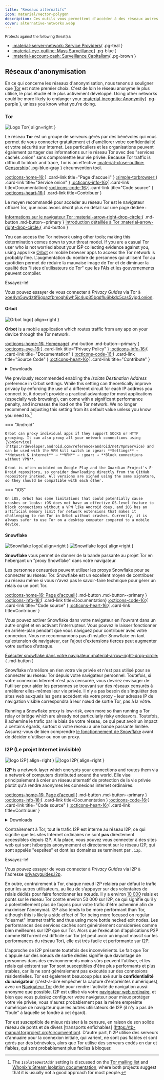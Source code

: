 ```yaml
---
title: "Réseaux alternatifs"
icon: material/vector-polygon
description: Ces outils vous permettent d'accéder à des réseaux autres que le World Wide Web.
cover: alternative-networks.webp
---
```


<small>Protects against the following threat(s):</small>

- [:material-server-network: Service Providers](basics/common-threats.md#privacy-from-service-providers){ .pg-teal }
- [:material-eye-outline: Mass Surveillance](basics/common-threats.md#mass-surveillance-programs){ .pg-blue }
- [:material-account-cash: Surveillance Capitalism](basics/common-threats.md#surveillance-as-a-business-model){ .pg-brown }

## Réseaux d'anonymisation

En ce qui concerne les réseaux d'anonymisation, nous tenons à souligner que [Tor](advanced/tor-overview.md) est notre premier choix. C'est de loin le réseau anonyme le plus utilisé, le plus étudié et le plus activement développé. Using other networks could be more likely to endanger your [:material-incognito: Anonymity](basics/common-threats.md#anonymity-vs-privacy){ .pg-purple }, unless you know what you're doing.

### Tor

<div class="admonition recommendation" markdown>

![Logo Tor](assets/img/self-contained-networks/tor.svg){ align=right }

Le réseau **Tor** est un groupe de serveurs gérés par des bénévoles qui vous permet de vous connecter gratuitement et d'améliorer votre confidentialité et votre sécurité sur Internet. Les particuliers et les organisations peuvent également partager des informations sur le réseau Tor avec des "services cachés .onion" sans compromettre leur vie privée. Because Tor traffic is difficult to block and trace, Tor is an effective [:material-close-outline: Censorship](basics/common-threats.md#avoiding-censorship){ .pg-blue-gray } circumvention tool.

[:octicons-home-16:](https://torproject.org){ .card-link title="Page d'accueil" }
[:simple-torbrowser:](http://2gzyxa5ihm7nsggfxnu52rck2vv4rvmdlkiu3zzui5du4xyclen53wid.onion){ .card-link title="Service onion" }
[:octicons-info-16:](https://tb-manual.torproject.org){ .card-link title=Documentation}
[:octicons-code-16:](https://gitlab.torproject.org/tpo/core/tor){ .card-link title="Code source" }
[:octicons-heart-16:](https://donate.torproject.org){ .card-link title=Contribuer }

</div>

Le moyen recommandé pour accéder au réseau Tor est le navigateur officiel Tor, que nous avons décrit plus en détail sur une page dédiée :

[Informations sur le navigateur Tor :material-arrow-right-drop-circle:](tor.md){ .md-button .md-button--primary } [Introduction détaillée à Tor :material-arrow-right-drop-circle:](advanced/tor-overview.md){ .md-button }

You can access the Tor network using other tools; making this determination comes down to your threat model. If you are a casual Tor user who is not worried about your ISP collecting evidence against you, using apps like [Orbot](#orbot) or mobile browser apps to access the Tor network is probably fine. L'augmentation du nombre de personnes qui utilisent Tor au quotidien permet de réduire la mauvaise image de Tor et de diminuer la qualité des "listes d'utilisateurs de Tor" que les FAIs et les gouvernements peuvent compiler.

<div class="admonition example" markdown>
<p class="admonition-title">Essayez-le!</p>

Vous pouvez essayer de vous connecter à _Privacy Guides_ via Tor à [xoe4vn5uwdztif6goazfbmogh6wh5jc4up35bqdflu6bkdc5cas5vjqd.onion](http://www.xoe4vn5uwdztif6goazfbmogh6wh5jc4up35bqdflu6bkdc5cas5vjqd.onion).

</div>

#### Orbot

<div class="admonition recommendation" markdown>

![Orbot logo](assets/img/self-contained-networks/orbot.svg){ align=right }

**Orbot** is a mobile application which routes traffic from any app on your device through the Tor network.

[:octicons-home-16: Homepage](https://orbot.app){ .md-button .md-button--primary }
[:octicons-eye-16:](https://orbot.app/privacy-policy){ .card-link title="Privacy Policy" }
[:octicons-info-16:](https://orbot.app/faqs){ .card-link title="Documentation" }
[:octicons-code-16:](https://orbot.app/code){ .card-link title="Source Code" }
[:octicons-heart-16:](https://orbot.app/donate){ .card-link title="Contribute" }

<details class="downloads" markdown>
<summary>Downloads</summary>

- [:simple-googleplay: Google Play](https://play.google.com/store/apps/details?id=org.torproject.android)
- [:simple-appstore: App Store](https://apps.apple.com/app/id1609461599)
- [:simple-github: GitHub](https://github.com/guardianproject/orbot/releases)
- [:simple-fdroid: F-Droid](https://guardianproject.info/fdroid)

</details>

</div>

We previously recommended enabling the _Isolate Destination Address_ preference in Orbot settings. While this setting can theoretically improve privacy by enforcing the use of a different circuit for each IP address you connect to, it doesn't provide a practical advantage for most applications (especially web browsing), can come with a significant performance penalty, and increases the load on the Tor network. We no longer recommend adjusting this setting from its default value unless you know you need to.[^1]

\=== "Android"

```
Orbot can proxy individual apps if they support SOCKS or HTTP proxying. It can also proxy all your network connections using [VpnService](https://developer.android.com/reference/android/net/VpnService) and can be used with the VPN kill switch in :gear: **Settings** → **Network & internet** → **VPN** → :gear: → **Block connections without VPN**.

Orbot is often outdated on Google Play and the Guardian Project's F-Droid repository, so consider downloading directly from the GitHub repository instead. All versions are signed using the same signature, so they should be compatible with each other.
```

\=== "iOS"

```
On iOS, Orbot has some limitations that could potentially cause crashes or leaks: iOS does not have an effective OS-level feature to block connections without a VPN like Android does, and iOS has an artificial memory limit for network extensions that makes it challenging to run Tor in Orbot without crashes. Currently, it is always safer to use Tor on a desktop computer compared to a mobile device.
```

#### Snowflake

<div class="admonition recommendation" markdown>

![Snowflake logo](assets/img/self-contained-networks/snowflake.svg#only-light){ align=right }
![Snowflake logo](assets/img/self-contained-networks/snowflake-dark.svg#only-dark){ align=right }

**Snowflake** vous permet de donner de la bande passante au projet Tor en hébergant un "proxy Snowflake" dans votre navigateur.

Les personnes censurées peuvent utiliser les proxys Snowflake pour se connecter au réseau Tor. Snowflake est un excellent moyen de contribuer au réseau même si vous n'avez pas le savoir-faire technique pour gérer un relais ou un pont Tor.

[:octicons-home-16: Page d'accueil](https://snowflake.torproject.org){ .md-button .md-button--primary }
[:octicons-info-16:](https://gitlab.torproject.org/tpo/anti-censorship/pluggable-transports/snowflake/-/wikis/Technical%20Overview){ .card-link title=Documentation}
[:octicons-code-16:](https://gitlab.torproject.org/tpo/anti-censorship/pluggable-transports/snowflake){ .card-link title="Code source" }
[:octicons-heart-16:](https://donate.torproject.org){ .card-link title=Contribuer }

</details>

</div>

Vous pouvez activer Snowflake dans votre navigateur en l'ouvrant dans un autre onglet et en activant l'interrupteur. Vous pouvez le laisser fonctionner en arrière-plan pendant que vous naviguez pour contribuer avec votre connexion. Nous ne recommandons pas d'installer Snowflake en tant qu'extension de navigateur, car l'ajout d'extensions tierces peut augmenter votre surface d'attaque.

[Exécuter snowflake dans votre navigateur :material-arrow-right-drop-circle:](https://snowflake.torproject.org/embed.html){ .md-button }

Snowflake n'améliore en rien votre vie privée et n'est pas utilisé pour se connecter au réseau Tor depuis votre navigateur personnel. Toutefois, si votre connexion Internet n'est pas censurée, vous devriez envisager de l'utiliser pour aider les personnes se trouvant sur des réseaux censurés à améliorer elles-mêmes leur vie privée. Il n'y a pas besoin de s'inquiéter des sites web auxquels les gens accèdent via votre proxy - leur adresse IP de navigation visible correspondra à leur nœud de sortie Tor, pas à la vôtre.

Running a Snowflake proxy is low-risk, even more so than running a Tor relay or bridge which are already not particularly risky endeavors. Toutefois, il achemine le trafic par le biais de votre réseau, ce qui peut avoir un impact à certains égards, surtout si votre réseau a une bande passante limitée. Assurez-vous de bien comprendre [le fonctionnement de Snowflake](https://gitlab.torproject.org/tpo/anti-censorship/pluggable-transports/snowflake/-/wikis/home) avant de décider d'utiliser ou non un proxy.

### I2P (Le projet Internet invisible)

<div class="admonition recommendation" markdown>

![logo I2P](assets/img/self-contained-networks/i2p.svg#only-light){ align=right }
![logo I2P](assets/img/self-contained-networks/i2p-dark.svg#only-dark){ align=right }

**I2P** is a network layer which encrypts your connections and routes them via a network of computers distributed around the world. Elle vise principalement à créer un réseau alternatif de protection de la vie privée plutôt qu'à rendre anonymes les connexions internet ordinaires.

[:octicons-home-16: Page d'accueil](https://geti2p.net/en){ .md-button .md-button--primary }
[:octicons-info-16:](https://geti2p.net/en/about/software){ .card-link title=Documentation }
[:octicons-code-16:](https://github.com/i2p/i2p.i2p){ .card-link title="Code source" }
[:octicons-heart-16:](https://geti2p.net/en/get-involved){ .card-link title=Contribuer }

<details class="downloads" markdown>
<summary>Downloads</summary>

- [:simple-googleplay: Google Play](https://play.google.com/store/apps/details?id=net.i2p.android)
- [:simple-android: Android](https://geti2p.net/en/download#android)
- [:fontawesome-brands-windows: Windows](https://geti2p.net/en/download#windows)
- [:simple-apple: macOS](https://geti2p.net/en/download#mac)
- [:simple-linux: Linux](https://geti2p.net/en/download#unix)

</details>

</div>

Contrairement à Tor, tout le trafic I2P est interne au réseau I2P, ce qui signifie que les sites Internet ordinaires ne sont **pas** directement accessibles depuis I2P. A la place, vous pouvez vous connecter à des sites web qui sont hébergés anonymement et directement sur le réseau I2P, qui sont appelés "eepsites" et dont les domaines se terminent par `.i2p`.

<div class="admonition example" markdown>
<p class="admonition-title">Essayez-le!</p>

Vous pouvez essayer de vous connecter à _Privacy Guides_ via I2P à l'adresse [privacyguides.i2p](http://privacyguides.i2p/?i2paddresshelper=fvbkmooriuqgssrjvbxu7nrwms5zyhf34r3uuppoakwwsm7ysv6q.b32.i2p).

</div>

En outre, contrairement à Tor, chaque nœud I2P relaiera par défaut le trafic pour les autres utilisateurs, au lieu de s'appuyer sur des volontaires de relais dédiés pour faire fonctionner les nœuds. Il y a environ [10 000](https://metrics.torproject.org/networksize.html) relais et ponts sur le réseau Tor contre environ 50 000 sur I2P, ce qui signifie qu'il y a potentiellement plus de façons pour votre trafic d'être acheminé afin de maximiser l'anonymat. I2P also tends to be more performant than Tor, although this is likely a side effect of Tor being more focused on regular "clearnet" internet traffic and thus using more bottle necked exit nodes. Les performances des services cachés sont généralement considérées comme bien meilleures sur I2P que sur Tor. Alors que l'exécution d'applications P2P comme BitTorrent est difficile sur Tor (et peut avoir un impact massif sur les performances du réseau Tor), elle est très facile et performante sur I2P.

L'approche de I2P présente toutefois des inconvénients. Le fait que Tor s'appuie sur des nœuds de sortie dédiés signifie que davantage de personnes dans des environnements moins sûrs peuvent l'utiliser, et les relais qui existent sur Tor sont susceptibles d'être plus performants et plus stables, car ils ne sont généralement pas exécutés sur des connexions résidentielles. Tor est également beaucoup plus axé sur la **confidentialité du navigateur** (c'est-à-dire empêcher la capture d'empreintes numériques), avec un [Navigateur Tor](tor.md) dédié pour rendre l'activité de navigation aussi anonyme que possible. I2P est utilisé via votre [navigateur web ordinaire](desktop-browsers.md), et bien que vous puissiez configurer votre navigateur pour mieux protéger votre vie privée, vous n'aurez probablement pas la même empreinte numérique de navigateur que les autres utilisateurs de I2P (il n'y a pas de "foule" à laquelle se fondre à cet égard).

Tor est susceptible de mieux résister à la censure, en raison de son solide réseau de ponts et de divers [transports enfichables] (https://tb-manual.torproject.org/circumvention). D'autre part, l'I2P utilise des serveurs d'annuaire pour la connexion initiale, qui varient, ne sont pas fiables et sont gérés par des bénévoles, alors que Tor utilise des serveurs codés en dur et fiables, qui sont probablement plus faciles à bloquer.

[^1]: The `IsolateDestAddr` setting is discussed on the [Tor mailing list](https://lists.torproject.org/pipermail/tor-talk/2012-May/024403) and [Whonix's Stream Isolation documentation](https://whonix.org/wiki/Stream_Isolation), where both projects suggest that it is usually not a good approach for most people.

